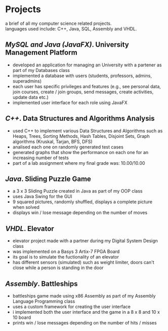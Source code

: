 # Projects
a brief of all my computer science related projects.\
languages used include: C++, Java, SQL, Assembly and VHDL.
  
## *MySQL and Java (JavaFX)*. University Management Platform
  - developed an application for managing an University with a partener as part of my Databases class
  - implemented a database with users (students, professors, admins, superadmins)
  - each user has specific privileges and features (e.g., see personal data, join courses, create / join groups, send messages, create activities, update data etc.)
  - implemented user interface for each role using JavaFX

## *C++*. Data Structures and Algorithms Analysis
  - used C++ to implement various Data Structures and Algorithms such as Heaps, Trees, Sorting Methods, Hash Tables, Disjoint Sets, Graph algorithms (Kruskal, Tarjan, BFS, DFS)
  - analised each one on randomly generated test cases
  - generated graphs that show the performance on each one for an increasing number of tests
  - part of a lab assignment where my final grade was: 10.00/10.00

## *Java*. Sliding Puzzle Game
  - a 3 x 3 Sliding Puzzle created in Java as part of my OOP class
  - uses Java Swing for the GUI
  - 9 squared pictures, randomly shuffled, displays a complete picture when solved
  - displays win / lose message depending on the number of moves 

## *VHDL*. Elevator
  - elevator project made with a partner during my Digital System Design class
  - was implemented on a Basys 3 Artix-7 FPGA Board
  - its goal is to simulate the fuctionality of an elevator
  - has different sensors (simulated) such as weight limiter, doors can't close while a person is standing in the door

## *Assembly*. Battleships
  - battleships game made using x86 Assembly as part of my Assembly Language Programming class
  - uses a custom framework for creating the user interface
  - i implemented both the user interface and the game in a 8 x 8 and 10 x 10 board
  - prints win / lose messages depending on the number of hits / misses
